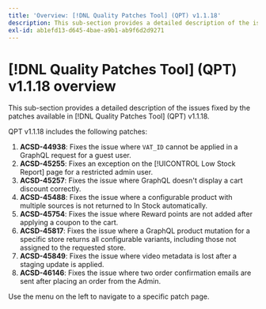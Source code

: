 ```yaml
---
title: 'Overview: [!DNL Quality Patches Tool] (QPT) v1.1.18'
description: This sub-section provides a detailed description of the issues fixed by the patches available in [!DNL Quality Patches Tool] (QPT) v1.1.18.
exl-id: ab1efd13-d645-4bae-a9b1-ab9f6d2d9271
---
```

# [!DNL Quality Patches Tool] (QPT) v1.1.18 overview

This sub-section provides a detailed description of the issues fixed by the patches available in [!DNL Quality Patches Tool] (QPT) v1.1.18.

QPT v1.1.18 includes the following patches:

1. **ACSD-44938**: Fixes the issue where `VAT_ID` cannot be applied in a GraphQL request for a guest user.
1. **ACSD-45255**: Fixes an exception on the [!UICONTROL Low Stock Report] page for a restricted admin user.
1. **ACSD-45257**: Fixes the issue where GraphQL doesn't display a cart discount correctly.
1. **ACSD-45488**: Fixes the issue where a configurable product with multiple sources is not returned to In Stock automatically.
1. **ACSD-45754**: Fixes the issue where Reward points are not added after applying a coupon to the cart.
1. **ACSD-45817**: Fixes the issue where a GraphQL product mutation for a specific store returns all configurable variants, including those not assigned to the requested store.
1. **ACSD-45849**: Fixes the issue where video metadata is lost after a staging update is applied.
1. **ACSD-46146**: Fixes the issue where two order confirmation emails are sent after placing an order from the Admin.

Use the menu on the left to navigate to a specific patch page.
